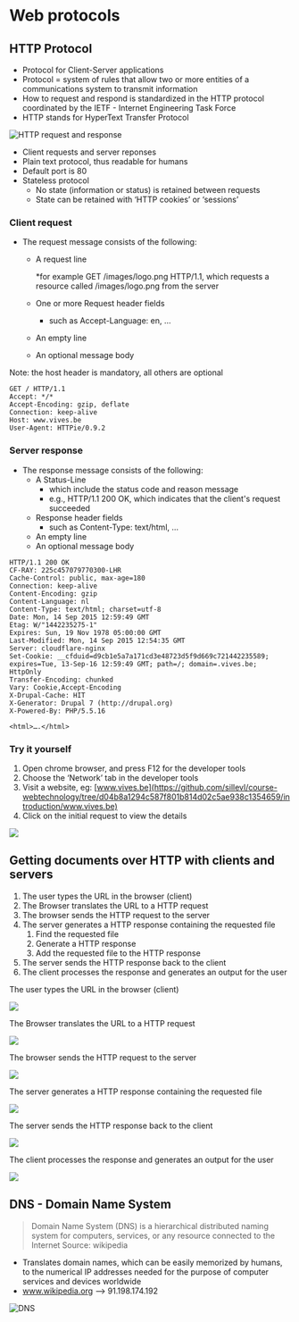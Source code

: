 # Web protocols

## HTTP Protocol

* Protocol for Client-Server applications
* Protocol = system of rules that allow two or more entities of a communications system to transmit information 
* How to request and respond is standardized in the HTTP protocol coordinated by the IETF - Internet Engineering Task Force
* HTTP stands for HyperText Transfer Protocol

![HTTP request and response](./img/http-request-response.png)

* Client requests and server reponses
* Plain text protocol, thus readable for humans
* Default port is 80
* Stateless protocol
  * No state \(information or status\) is retained between requests
  * State can be retained with ‘HTTP cookies’ or ‘sessions’

### Client request

* The request message consists of the following:
  * A request line

      \*for example GET /images/logo.png HTTP/1.1, which requests a resource called /images/logo.png from the server

  * One or more Request header fields
    * such as Accept-Language: en, …
  * An empty line
  * An optional message body

Note: the host header is mandatory, all others are optional

```http
GET / HTTP/1.1
Accept: */*
Accept-Encoding: gzip, deflate
Connection: keep-alive
Host: www.vives.be
User-Agent: HTTPie/0.9.2
```

### Server response

* The response message consists of the following:
  * A Status-Line
    * which include the status code and reason message
    * e.g., HTTP/1.1 200 OK, which indicates that the client's request succeeded
  * Response header fields
    * such as Content-Type: text/html, …
  * An empty line
  * An optional message body

```http
HTTP/1.1 200 OK
CF-RAY: 225c457079770300-LHR
Cache-Control: public, max-age=180
Connection: keep-alive
Content-Encoding: gzip
Content-Language: nl
Content-Type: text/html; charset=utf-8
Date: Mon, 14 Sep 2015 12:59:49 GMT
Etag: W/"1442235275-1"
Expires: Sun, 19 Nov 1978 05:00:00 GMT
Last-Modified: Mon, 14 Sep 2015 12:54:35 GMT
Server: cloudflare-nginx
Set-Cookie: __cfduid=d9cb1e5a7a171cd3e48723d5f9d669c721442235589; expires=Tue, 13-Sep-16 12:59:49 GMT; path=/; domain=.vives.be; HttpOnly
Transfer-Encoding: chunked
Vary: Cookie,Accept-Encoding
X-Drupal-Cache: HIT
X-Generator: Drupal 7 (http://drupal.org)
X-Powered-By: PHP/5.5.16

<html>….</html>
```

### Try it yourself

1. Open chrome browser, and press F12 for the developer tools
2. Choose the ‘Network’ tab in the developer tools
3. Visit a website, eg: [www.vives.be](https://github.com/sillevl/course-webtechnology/tree/d04b8a1294c587f801b814d02c5ae938c1354659/introduction/www.vives.be)
4. Click on the initial request to view the details

![](./img/chrome-http-request.png)

## Getting documents over HTTP with clients and servers

1. The user types the URL in the browser \(client\)
2. The Browser translates the URL to a HTTP request
3. The browser sends the HTTP request to the server
4. The server generates a HTTP response containing the requested file
   1. Find the requested file
   2. Generate a HTTP response
   3. Add the requested file to the HTTP response
5. The server sends the HTTP response back to the client
6. The client processes the response and generates an output for the user

The user types the URL in the browser \(client\)

![](./img/http-request-response-step1.png)

The Browser translates the URL to a HTTP request

![](./img/http-request-response-step2.png)

The browser sends the HTTP request to the server

![](./img/http-request-response-step3.png)

The server generates a HTTP response containing the requested file

![](./img/http-request-response-step4.png)

The server sends the HTTP response back to the client

![](./img/http-request-response-step5.png)

The client processes the response and generates an output for the user

![](./img/http-request-response-step6.png)

<YoutubeVideo video-id="keo0dglCj7I" />

## DNS - Domain Name System

> Domain Name System \(DNS\) is a hierarchical distributed naming system for computers, services, or any resource connected to the Internet Source: wikipedia

* Translates domain names, which can be easily memorized by humans, to the numerical IP addresses needed for the purpose of computer services and devices worldwide
* www.wikipedia.org --&gt; 91.198.174.192

![DNS](./img/dns.png)